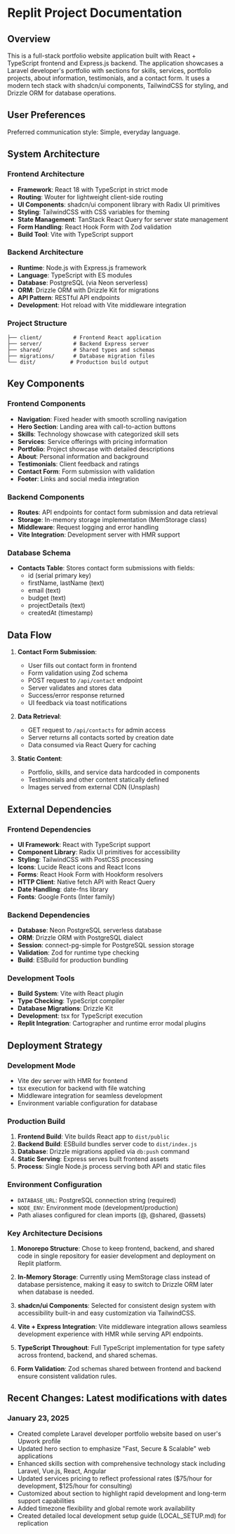 # Replit Project Documentation

## Overview

This is a full-stack portfolio website application built with React + TypeScript frontend and Express.js backend. The application showcases a Laravel developer's portfolio with sections for skills, services, portfolio projects, about information, testimonials, and a contact form. It uses a modern tech stack with shadcn/ui components, TailwindCSS for styling, and Drizzle ORM for database operations.

## User Preferences

Preferred communication style: Simple, everyday language.

## System Architecture

### Frontend Architecture
- **Framework**: React 18 with TypeScript in strict mode
- **Routing**: Wouter for lightweight client-side routing
- **UI Components**: shadcn/ui component library with Radix UI primitives
- **Styling**: TailwindCSS with CSS variables for theming
- **State Management**: TanStack React Query for server state management
- **Form Handling**: React Hook Form with Zod validation
- **Build Tool**: Vite with TypeScript support

### Backend Architecture
- **Runtime**: Node.js with Express.js framework
- **Language**: TypeScript with ES modules
- **Database**: PostgreSQL (via Neon serverless)
- **ORM**: Drizzle ORM with Drizzle Kit for migrations
- **API Pattern**: RESTful API endpoints
- **Development**: Hot reload with Vite middleware integration

### Project Structure
```
├── client/          # Frontend React application
├── server/          # Backend Express server
├── shared/          # Shared types and schemas
├── migrations/      # Database migration files
└── dist/           # Production build output
```

## Key Components

### Frontend Components
- **Navigation**: Fixed header with smooth scrolling navigation
- **Hero Section**: Landing area with call-to-action buttons
- **Skills**: Technology showcase with categorized skill sets
- **Services**: Service offerings with pricing information
- **Portfolio**: Project showcase with detailed descriptions
- **About**: Personal information and background
- **Testimonials**: Client feedback and ratings
- **Contact Form**: Form submission with validation
- **Footer**: Links and social media integration

### Backend Components
- **Routes**: API endpoints for contact form submission and data retrieval
- **Storage**: In-memory storage implementation (MemStorage class)
- **Middleware**: Request logging and error handling
- **Vite Integration**: Development server with HMR support

### Database Schema
- **Contacts Table**: Stores contact form submissions with fields:
  - id (serial primary key)
  - firstName, lastName (text)
  - email (text)
  - budget (text)
  - projectDetails (text)
  - createdAt (timestamp)

## Data Flow

1. **Contact Form Submission**:
   - User fills out contact form in frontend
   - Form validation using Zod schema
   - POST request to `/api/contact` endpoint
   - Server validates and stores data
   - Success/error response returned
   - UI feedback via toast notifications

2. **Data Retrieval**:
   - GET request to `/api/contacts` for admin access
   - Server returns all contacts sorted by creation date
   - Data consumed via React Query for caching

3. **Static Content**:
   - Portfolio, skills, and service data hardcoded in components
   - Testimonials and other content statically defined
   - Images served from external CDN (Unsplash)

## External Dependencies

### Frontend Dependencies
- **UI Framework**: React with TypeScript support
- **Component Library**: Radix UI primitives for accessibility
- **Styling**: TailwindCSS with PostCSS processing
- **Icons**: Lucide React icons and React Icons
- **Forms**: React Hook Form with Hookform resolvers
- **HTTP Client**: Native fetch API with React Query
- **Date Handling**: date-fns library
- **Fonts**: Google Fonts (Inter family)

### Backend Dependencies
- **Database**: Neon PostgreSQL serverless database
- **ORM**: Drizzle ORM with PostgreSQL dialect
- **Session**: connect-pg-simple for PostgreSQL session storage
- **Validation**: Zod for runtime type checking
- **Build**: ESBuild for production bundling

### Development Tools
- **Build System**: Vite with React plugin
- **Type Checking**: TypeScript compiler
- **Database Migrations**: Drizzle Kit
- **Development**: tsx for TypeScript execution
- **Replit Integration**: Cartographer and runtime error modal plugins

## Deployment Strategy

### Development Mode
- Vite dev server with HMR for frontend
- tsx execution for backend with file watching
- Middleware integration for seamless development
- Environment variable configuration for database

### Production Build
1. **Frontend Build**: Vite builds React app to `dist/public`
2. **Backend Build**: ESBuild bundles server code to `dist/index.js`
3. **Database**: Drizzle migrations applied via `db:push` command
4. **Static Serving**: Express serves built frontend assets
5. **Process**: Single Node.js process serving both API and static files

### Environment Configuration
- `DATABASE_URL`: PostgreSQL connection string (required)
- `NODE_ENV`: Environment mode (development/production)
- Path aliases configured for clean imports (@, @shared, @assets)

### Key Architecture Decisions

1. **Monorepo Structure**: Chose to keep frontend, backend, and shared code in single repository for easier development and deployment on Replit platform.

2. **In-Memory Storage**: Currently using MemStorage class instead of database persistence, making it easy to switch to Drizzle ORM later when database is needed.

3. **shadcn/ui Components**: Selected for consistent design system with accessibility built-in and easy customization via TailwindCSS.

4. **Vite + Express Integration**: Vite middleware integration allows seamless development experience with HMR while serving API endpoints.

5. **TypeScript Throughout**: Full TypeScript implementation for type safety across frontend, backend, and shared schemas.

6. **Form Validation**: Zod schemas shared between frontend and backend ensure consistent validation rules.

## Recent Changes: Latest modifications with dates

### January 23, 2025
- Created complete Laravel developer portfolio website based on user's Upwork profile
- Updated hero section to emphasize "Fast, Secure & Scalable" web applications
- Enhanced skills section with comprehensive technology stack including Laravel, Vue.js, React, Angular
- Updated services pricing to reflect professional rates ($75/hour for development, $125/hour for consulting)
- Customized about section to highlight rapid development and long-term support capabilities
- Added timezone flexibility and global remote work availability
- Created detailed local development setup guide (LOCAL_SETUP.md) for replication